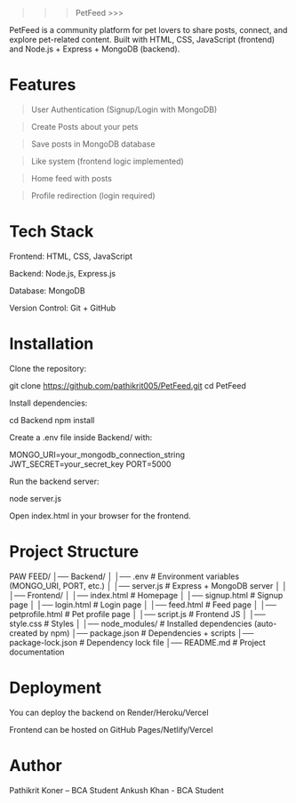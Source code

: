 >>> PetFeed >>>

PetFeed is a community platform for pet lovers to share posts, connect, and explore pet-related content. Built with HTML, CSS, JavaScript (frontend) and Node.js + Express + MongoDB (backend).

# Features

> User Authentication (Signup/Login with MongoDB)

> Create Posts about your pets

> Save posts in MongoDB database

> Like system (frontend logic implemented)

> Home feed with posts

> Profile redirection (login required)

# Tech Stack

Frontend: HTML, CSS, JavaScript

Backend: Node.js, Express.js

Database: MongoDB

Version Control: Git + GitHub

# Installation

Clone the repository:

git clone https://github.com/pathikrit005/PetFeed.git
cd PetFeed


Install dependencies:

cd Backend
npm install


Create a .env file inside Backend/ with:

MONGO_URI=your_mongodb_connection_string
JWT_SECRET=your_secret_key
PORT=5000


Run the backend server:

node server.js


Open index.html in your browser for the frontend.

# Project Structure

PAW FEED/
│── Backend/
│   │── .env                # Environment variables (MONGO_URI, PORT, etc.)
│   │── server.js           # Express + MongoDB server
│
│
│── Frontend/
│   │── index.html          # Homepage
│   │── signup.html         # Signup page
│   │── login.html          # Login page
│   │── feed.html           # Feed page
│   │── petprofile.html     # Pet profile page
│   │── script.js           # Frontend JS
│   │── style.css           # Styles
│
│── node_modules/           # Installed dependencies (auto-created by npm)
│── package.json            # Dependencies + scripts
│── package-lock.json       # Dependency lock file
│── README.md               # Project documentation


# Deployment

You can deploy the backend on Render/Heroku/Vercel

Frontend can be hosted on GitHub Pages/Netlify/Vercel

# Author

Pathikrit Koner – BCA Student
Ankush Khan - BCA Student
